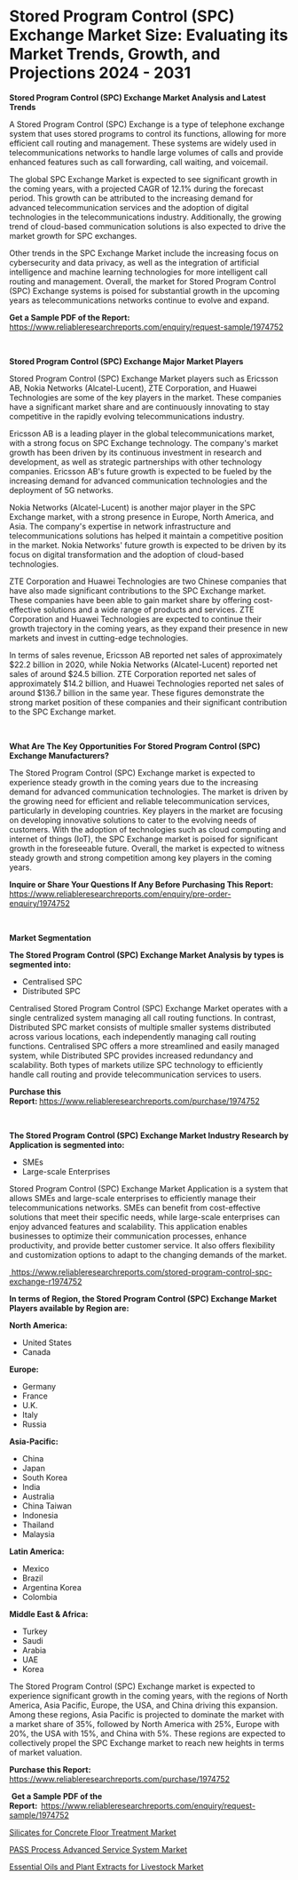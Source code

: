 <p><h1>Stored Program Control (SPC) Exchange Market Size: Evaluating its Market Trends, Growth, and Projections 2024 - 2031</h1></p><p><strong>Stored Program Control (SPC) Exchange Market Analysis and Latest Trends</strong></p>
<p><p>A Stored Program Control (SPC) Exchange is a type of telephone exchange system that uses stored programs to control its functions, allowing for more efficient call routing and management. These systems are widely used in telecommunications networks to handle large volumes of calls and provide enhanced features such as call forwarding, call waiting, and voicemail.</p><p>The global SPC Exchange Market is expected to see significant growth in the coming years, with a projected CAGR of 12.1% during the forecast period. This growth can be attributed to the increasing demand for advanced telecommunication services and the adoption of digital technologies in the telecommunications industry. Additionally, the growing trend of cloud-based communication solutions is also expected to drive the market growth for SPC exchanges.</p><p>Other trends in the SPC Exchange Market include the increasing focus on cybersecurity and data privacy, as well as the integration of artificial intelligence and machine learning technologies for more intelligent call routing and management. Overall, the market for Stored Program Control (SPC) Exchange systems is poised for substantial growth in the upcoming years as telecommunications networks continue to evolve and expand.</p></p>
<p><strong>Get a Sample PDF of the Report:&nbsp;</strong> <a href="https://www.reliableresearchreports.com/enquiry/request-sample/1974752">https://www.reliableresearchreports.com/enquiry/request-sample/1974752</a></p>
<p>&nbsp;</p>
<p><strong>Stored Program Control (SPC) Exchange Major Market Players</strong></p>
<p><p>Stored Program Control (SPC) Exchange Market players such as Ericsson AB, Nokia Networks (Alcatel-Lucent), ZTE Corporation, and Huawei Technologies are some of the key players in the market. These companies have a significant market share and are continuously innovating to stay competitive in the rapidly evolving telecommunications industry.</p><p>Ericsson AB is a leading player in the global telecommunications market, with a strong focus on SPC Exchange technology. The company's market growth has been driven by its continuous investment in research and development, as well as strategic partnerships with other technology companies. Ericsson AB's future growth is expected to be fueled by the increasing demand for advanced communication technologies and the deployment of 5G networks.</p><p>Nokia Networks (Alcatel-Lucent) is another major player in the SPC Exchange market, with a strong presence in Europe, North America, and Asia. The company's expertise in network infrastructure and telecommunications solutions has helped it maintain a competitive position in the market. Nokia Networks' future growth is expected to be driven by its focus on digital transformation and the adoption of cloud-based technologies.</p><p>ZTE Corporation and Huawei Technologies are two Chinese companies that have also made significant contributions to the SPC Exchange market. These companies have been able to gain market share by offering cost-effective solutions and a wide range of products and services. ZTE Corporation and Huawei Technologies are expected to continue their growth trajectory in the coming years, as they expand their presence in new markets and invest in cutting-edge technologies.</p><p>In terms of sales revenue, Ericsson AB reported net sales of approximately $22.2 billion in 2020, while Nokia Networks (Alcatel-Lucent) reported net sales of around $24.5 billion. ZTE Corporation reported net sales of approximately $14.2 billion, and Huawei Technologies reported net sales of around $136.7 billion in the same year. These figures demonstrate the strong market position of these companies and their significant contribution to the SPC Exchange market.</p></p>
<p>&nbsp;</p>
<p><strong>What Are The Key Opportunities For Stored Program Control (SPC) Exchange Manufacturers?</strong></p>
<p><p>The Stored Program Control (SPC) Exchange market is expected to experience steady growth in the coming years due to the increasing demand for advanced communication technologies. The market is driven by the growing need for efficient and reliable telecommunication services, particularly in developing countries. Key players in the market are focusing on developing innovative solutions to cater to the evolving needs of customers. With the adoption of technologies such as cloud computing and internet of things (IoT), the SPC Exchange market is poised for significant growth in the foreseeable future. Overall, the market is expected to witness steady growth and strong competition among key players in the coming years.</p></p>
<p><strong>Inquire or Share Your Questions If Any Before Purchasing This Report:</strong> <a href="https://www.reliableresearchreports.com/enquiry/pre-order-enquiry/1974752">https://www.reliableresearchreports.com/enquiry/pre-order-enquiry/1974752</a></p>
<p>&nbsp;</p>
<p><strong>Market Segmentation</strong></p>
<p><strong>The Stored Program Control (SPC) Exchange Market Analysis by types is segmented into:</strong></p>
<p><ul><li>Centralised SPC</li><li>Distributed SPC</li></ul></p>
<p><p>Centralised Stored Program Control (SPC) Exchange Market operates with a single centralized system managing all call routing functions. In contrast, Distributed SPC market consists of multiple smaller systems distributed across various locations, each independently managing call routing functions. Centralised SPC offers a more streamlined and easily managed system, while Distributed SPC provides increased redundancy and scalability. Both types of markets utilize SPC technology to efficiently handle call routing and provide telecommunication services to users.</p></p>
<p><strong>Purchase this Report:&nbsp;</strong><a href="https://www.reliableresearchreports.com/purchase/1974752">https://www.reliableresearchreports.com/purchase/1974752</a></p>
<p>&nbsp;</p>
<p><strong>The Stored Program Control (SPC) Exchange Market Industry Research by Application is segmented into:</strong></p>
<p><ul><li>SMEs</li><li>Large-scale Enterprises</li></ul></p>
<p><p>Stored Program Control (SPC) Exchange Market Application is a system that allows SMEs and large-scale enterprises to efficiently manage their telecommunications networks. SMEs can benefit from cost-effective solutions that meet their specific needs, while large-scale enterprises can enjoy advanced features and scalability. This application enables businesses to optimize their communication processes, enhance productivity, and provide better customer service. It also offers flexibility and customization options to adapt to the changing demands of the market.</p></p>
<p><a href="https://www.reliableresearchreports.com/stored-program-control-spc-exchange-r1974752">&nbsp;https://www.reliableresearchreports.com/stored-program-control-spc-exchange-r1974752</a></p>
<p><strong>In terms of Region, the Stored Program Control (SPC) Exchange Market Players available by Region are:</strong></p>
<p>
    <p> <strong> North America: </strong>
        <ul>
            <li>United States</li>
            <li>Canada</li>
        </ul>
        </p> 
    <p> <strong> Europe: </strong>
        <ul>
            <li>Germany</li>
            <li>France</li>
            <li>U.K.</li>
            <li>Italy</li>
            <li>Russia</li>
        </ul>
        </p> 
    <p> <strong> Asia-Pacific: </strong>
        <ul>
            <li>China</li>
            <li>Japan</li>
            <li>South Korea</li>
            <li>India</li>
            <li>Australia</li>
            <li>China Taiwan</li>
            <li>Indonesia</li>
            <li>Thailand</li>
            <li>Malaysia</li>
        </ul>
        </p> 
    <p> <strong> Latin America: </strong>
        <ul>
            <li>Mexico</li>
            <li>Brazil</li>
            <li>Argentina Korea</li>
            <li>Colombia</li>
        </ul>
        </p> 
    <p> <strong> Middle East & Africa: </strong>
        <ul>
            <li>Turkey</li>
            <li>Saudi</li>
            <li>Arabia</li>
            <li>UAE</li>
            <li>Korea</li>
        </ul>
    </p>
    </p>
<p><p>The Stored Program Control (SPC) Exchange market is expected to experience significant growth in the coming years, with the regions of North America, Asia Pacific, Europe, the USA, and China driving this expansion. Among these regions, Asia Pacific is projected to dominate the market with a market share of 35%, followed by North America with 25%, Europe with 20%, the USA with 15%, and China with 5%. These regions are expected to collectively propel the SPC Exchange market to reach new heights in terms of market valuation.</p></p>
<p><strong>Purchase this Report: </strong><a href="https://www.reliableresearchreports.com/purchase/1974752">https://www.reliableresearchreports.com/purchase/1974752</a></p>
<p>&nbsp;<strong>Get a Sample PDF of the Report:&nbsp;&nbsp;</strong><a href="https://www.reliableresearchreports.com/enquiry/request-sample/1974752">https://www.reliableresearchreports.com/enquiry/request-sample/1974752</a></p>
<p><strong></strong></p>
<p><p><a href="https://www.linkedin.com/pulse/silicates-concrete-floor-treatment-market-size-furnishes-irefc">Silicates for Concrete Floor Treatment Market</a></p><p><a href="https://github.com/ElmoRunolfsson2023/Market-Research-Report-List-1/blob/main/pass-process-advanced-service-system-market.md">PASS Process Advanced Service System Market</a></p><p><a href="https://view.publitas.com/reportprime-1/essential-oils-and-plant-extracts-for-livestock-market-size-reveals-the-best-marketing-channels-in-global-industry/">Essential Oils and Plant Extracts for Livestock Market</a></p></p>